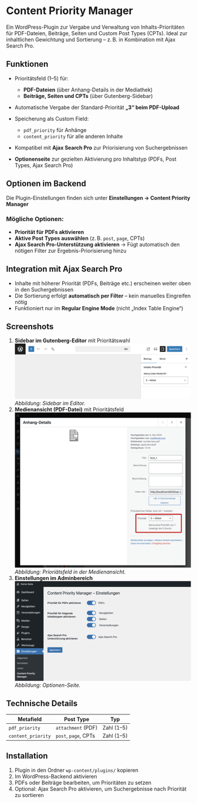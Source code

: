 # Content Priority Manager

Ein WordPress-Plugin zur Vergabe und Verwaltung von Inhalts-Prioritäten für PDF-Dateien, Beiträge, Seiten und Custom Post Types (CPTs). Ideal zur inhaltlichen Gewichtung und Sortierung – z. B. in Kombination mit Ajax Search Pro.


## Funktionen

* Prioritätsfeld (1–5) für:

  * **PDF-Dateien** (über Anhang-Details in der Mediathek)
  * **Beiträge, Seiten und CPTs** (über Gutenberg-Sidebar)
* Automatische Vergabe der Standard-Priorität **„3“ beim PDF-Upload**
* Speicherung als Custom Field:

  * `pdf_priority` für Anhänge
  * `content_priority` für alle anderen Inhalte
* Kompatibel mit **Ajax Search Pro** zur Priorisierung von Suchergebnissen
* **Optionenseite** zur gezielten Aktivierung pro Inhaltstyp (PDFs, Post Types, Ajax Search Pro)



## Optionen im Backend

Die Plugin-Einstellungen finden sich unter
**Einstellungen → Content Priority Manager**

### Mögliche Optionen:

* **Priorität für PDFs aktivieren**
* **Aktive Post Types auswählen** (z. B. `post`, `page`, CPTs)
* **Ajax Search Pro-Unterstützung aktivieren**
  → Fügt automatisch den nötigen Filter zur Ergebnis-Priorisierung hinzu



## Integration mit Ajax Search Pro

* Inhalte mit höherer Priorität (PDFs, Beiträge etc.) erscheinen weiter oben in den Suchergebnissen
* Die Sortierung erfolgt **automatisch per Filter** – kein manuelles Eingreifen nötig
* Funktioniert nur im **Regular Engine Mode** (nicht „Index Table Engine“)


## Screenshots 

1. **Sidebar im Gutenberg-Editor** mit Prioritätswahl
    ![Sidebar im Editor](./assets/img/sidebar_im_editor.png)
    *Abbildung: Sidebar im Editor.*
2. **Medienansicht (PDF-Datei)** mit Prioritätsfeld
    ![Medianansicht](./assets/img/medienansicht.png)
    *Abbildung: Prioriätsfeld in der Medienansicht.*
3. **Einstellungen im Adminbereich**
    ![Optionen-Seite](./assets/img/options_page.png)
    *Abbildung: Optionen-Seite.*


## Technische Details

| Metafield          | Post Type            | Typ        |
| ------------------ | -------------------- | ---------- |
| `pdf_priority`     | `attachment` (PDF)   | Zahl (1–5) |
| `content_priority` | `post`, `page`, CPTs | Zahl (1–5) |


## Installation

1. Plugin in den Ordner `wp-content/plugins/` kopieren
2. Im WordPress-Backend aktivieren
3. PDFs oder Beiträge bearbeiten, um Prioritäten zu setzen
4. Optional: Ajax Search Pro aktivieren, um Suchergebnisse nach Priorität zu sortieren
